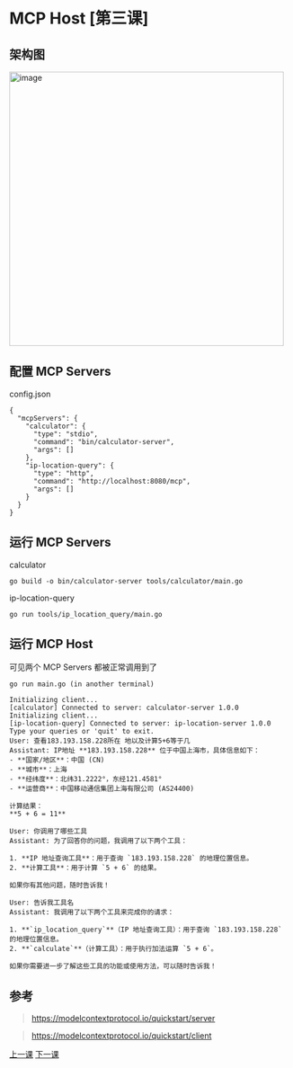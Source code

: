# MCP Host [第三课]

## 架构图

<img width="488" alt="image" src="https://github.com/user-attachments/assets/aee62cee-adc1-47eb-a594-bd6b8bc812b4" />

## 配置 MCP Servers

config.json

```
{
  "mcpServers": {
    "calculator": {
      "type": "stdio",
      "command": "bin/calculator-server",
      "args": []
    },
    "ip-location-query": {
      "type": "http",
      "command": "http://localhost:8080/mcp",
      "args": []
    }
  }
}
```

## 运行 MCP Servers

calculator 

```
go build -o bin/calculator-server tools/calculator/main.go
```

ip-location-query

```
go run tools/ip_location_query/main.go
```

## 运行 MCP Host

可见两个 MCP Servers 都被正常调用到了

```
go run main.go (in another terminal)

Initializing client...
[calculator] Connected to server: calculator-server 1.0.0
Initializing client...
[ip-location-query] Connected to server: ip-location-server 1.0.0
Type your queries or 'quit' to exit.
User: 查看183.193.158.228所在 地以及计算5+6等于几
Assistant: IP地址 **183.193.158.228** 位于中国上海市，具体信息如下：  
- **国家/地区**：中国 (CN)  
- **城市**：上海  
- **经纬度**：北纬31.2222°，东经121.4581°  
- **运营商**：中国移动通信集团上海有限公司 (AS24400)  

计算结果：  
**5 + 6 = 11**

User: 你调用了哪些工具
Assistant: 为了回答你的问题，我调用了以下两个工具：  

1. **IP 地址查询工具**：用于查询 `183.193.158.228` 的地理位置信息。  
2. **计算工具**：用于计算 `5 + 6` 的结果。  

如果你有其他问题，随时告诉我！

User: 告诉我工具名
Assistant: 我调用了以下两个工具来完成你的请求：  

1. **`ip_location_query`**（IP 地址查询工具）：用于查询 `183.193.158.228` 的地理位置信息。  
2. **`calculate`**（计算工具）：用于执行加法运算 `5 + 6`。  

如果你需要进一步了解这些工具的功能或使用方法，可以随时告诉我！
```

## 参考

> https://modelcontextprotocol.io/quickstart/server

> https://modelcontextprotocol.io/quickstart/client

[上一课](https://github.com/guobinqiu/mcp-demo-golang) [下一课](https://github.com/guobinqiu/mcp-host-web)
